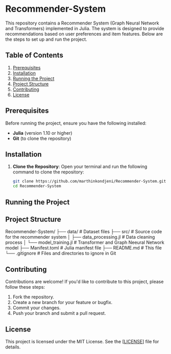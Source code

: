# Recommender-System
This repository contains a Recommender System (Graph Neural Network and Transformers) implemented in Julia. The system is designed to provide recommendations based on user preferences and item features. Below are the steps to set up and run the project.

## Table of Contents
1. [Prerequisites](#prerequisites)
2. [Installation](#installation)
3. [Running the Project](#running-the-project)
4. [Project Structure](#project-structure)
5. [Contributing](#contributing)
6. [License](#license)


## Prerequisites

Before running the project, ensure you have the following installed:

- **Julia** (version 1.10 or higher)
- **Git** (to clone the repository)

## Installation
1. **Clone the Repository**:
   Open your terminal and run the following command to clone the repository:

   ```bash
   git clone https://github.com/marthinkondjeni/Recommender-System.git
   cd Recommender-System
   
## Running the Project


## Project Structure
Recommender-System/
├── data/                    # Dataset files
├── src/                     # Source code for the recommender system
│   ├── data_processing.jl   # Data cleaning process
│   └── model_training.jl    # Transformer and Graph Neeural Network model 
├── Manifest.toml            # Julia manifest file
├── README.md                # This file
└── .gitignore               # Files and directories to ignore in Git

## Contributing
Contributions are welcome! If you'd like to contribute to this project, please follow these steps:

1. Fork the repository.
2. Create a new branch for your feature or bugfix.
3. Commit your changes.
4. Push your branch and submit a pull request.

## License
This project is licensed under the MIT License. See the [[LICENSE](https://github.com/marthinkondjeni/Recommender-System/blob/main/LICENSE)] file for details.